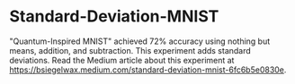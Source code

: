 # Standard-Deviation-MNIST
"Quantum-Inspired MNIST" achieved 72% accuracy using nothing but means, addition, and subtraction. This experiment adds standard deviations. Read the Medium article about this experiment at https://bsiegelwax.medium.com/standard-deviation-mnist-6fc6b5e0830e.
